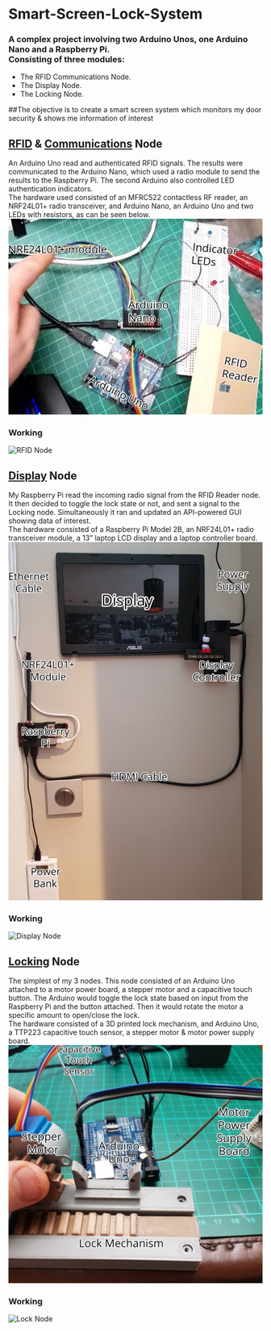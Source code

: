 # Smart-Screen-Lock-System
### A complex project involving two Arduino Unos, one Arduino Nano and a Raspberry Pi.<br/> Consisting of three modules:
* The RFID Communications Node.
* The Display Node.
* The Locking Node.

##The objective is to create a smart screen system which monitors my door security & shows me information of interest

## [RFID](https://github.com/SenanS/Smart-Screen-Lock-System/tree/main/RFID_reader)  & [Communications](https://github.com/SenanS/Smart-Screen-Lock-System/tree/main/Master_Radio) Node
An Arduino Uno read and authenticated RFID signals. The results were communicated to the Arduino Nano, which used a radio module to send the results to the Raspberry Pi. The second Arduino also controlled LED authentication indicators.
<br/>The hardware used consisted of an MFRC522 contactless RF reader, an NRF24L01+ radio transceiver, and Arduino Nano, an Arduino Uno and two LEDs with resistors, as can be seen below.
![RFID Labelled diagram](https://github.com/SenanS/Smart-Screen-Lock-System/blob/main/Media/Labelled%20RFID.jpg)
### Working
![RFID Node](https://github.com/SenanS/Smart-Screen-Lock-System/blob/main/Media/RFID-Node.gif)

## [Display](https://github.com/SenanS/Smart-Screen-Lock-System/blob/main/GUIPi.py) Node
My Raspberry Pi read the incoming radio signal from the RFID Reader node. It then decided to toggle the lock state or not, and sent a signal to the Locking node. Simultaneously it ran and updated an API-powered GUI showing data of interest.
<br/>The hardware consisted of a Raspberry Pi Model 2B, an NRF24L01+ radio transceiver module, a 13” laptop LCD display and a laptop controller board. 
![Display Labelled diagram](https://github.com/SenanS/Smart-Screen-Lock-System/blob/main/Media/Labelled%20Screen.jpg)
### Working
![Display Node](https://github.com/SenanS/Smart-Screen-Lock-System/blob/main/Media/Display-Node.gif)

## [Locking](https://github.com/SenanS/Smart-Screen-Lock-System/tree/main/Stepper_Motor) Node
The simplest of my 3 nodes. This node consisted of an Arduino Uno attached to a motor power board, a stepper motor and a capacitive touch button. The Arduino would toggle the lock state based on input from the Raspberry Pi and the button attached. Then it would rotate the motor a specific amount to open/close the lock.
<br/>The hardware consisted of a 3D printed lock mechanism, and Arduino Uno, a TTP223 capacitive touch sensor, a stepper motor & motor power supply board.
![Locking Labelled diagram](https://github.com/SenanS/Smart-Screen-Lock-System/blob/main/Media/Labelled%20Lock.jpg)
### Working
![Lock Node](https://github.com/SenanS/Smart-Screen-Lock-System/blob/main/Media/Lock-Node.gif)
